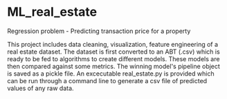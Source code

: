 # ML_real_estate
Regression problem - Predicting transaction price for a property 

This project includes data cleaning, visualization, feature engineering of a real estate dataset. The dataset is first converted
to an ABT (.csv) which is ready to be fed to algorithms to create different models. These models are then compared against some
metrics. The winning model's pipeline object is saved as a pickle file. An excecutable real_estate.py is provided which can be
run through a command line to generate a csv file of predicted values of any raw data.
